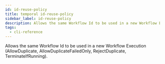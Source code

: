 ```yaml
---
id: id-reuse-policy
title: temporal id-reuse-policy
sidebar_label: id-reuse-policy
description: Allows the same Workflow Id to be used in a new Workflow Execution.
tags:
  - cli-reference
---
```


Allows the same Workflow Id to be used in a new Workflow Execution (AllowDuplicate, AllowDuplicateFailedOnly, RejectDuplicate, TerminateIfRunning).
